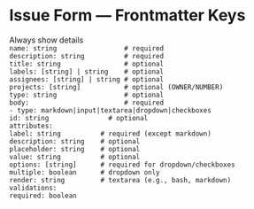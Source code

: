 # Issue Form — Frontmatter Keys

Always show details  
`name: string                 # required`  
`description: string          # required`  
`title: string                # optional`  
`labels: [string] | string    # optional`  
`assignees: [string] | string # optional`  
`projects: [string]           # optional (OWNER/NUMBER)`  
`type: string                 # optional`  
`body:                        # required`  
 `- type: markdown|input|textarea|dropdown|checkboxes`  
 `id: string               # optional`  
 `attributes:`  
 `label: string          # required (except markdown)`  
 `description: string    # optional`  
 `placeholder: string    # optional`  
 `value: string          # optional`  
 `options: [string]      # required for dropdown/checkboxes`  
 `multiple: boolean      # dropdown only`  
 `render: string         # textarea (e.g., bash, markdown)`  
 `validations:`  
 `required: boolean`
